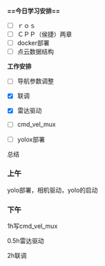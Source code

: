 **==今日学习安排==**

- [ ] ｒｏｓ
- [ ] ＣＰＰ（侯捷）两章
- [ ] docker部署
- [ ] 点云数据结构

**工作安排**

- [ ] 导航参数调整
- [x] 联调
- [x] 雷达驱动
- [ ] cmd_vel_mux
- [ ] yolox部署

  

总结

### 上午

yolo部署，相机驱动，yolo的启动

### 下午

1h写cmd_vel_mux

0.5h雷达驱动

2h联调